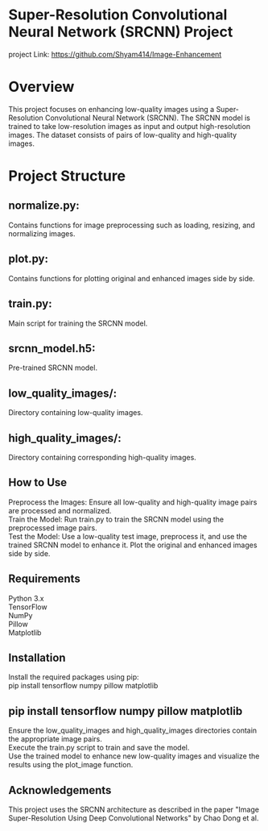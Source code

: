 # Super-Resolution Convolutional Neural Network (SRCNN) Project

project Link: https://github.com/Shyam414/Image-Enhancement

# Overview


This project focuses on enhancing low-quality images using a Super-Resolution Convolutional Neural Network (SRCNN). The SRCNN model is trained to take low-resolution images as input and output high-resolution images. The dataset consists of pairs of low-quality and high-quality images.

# Project Structure
## normalize.py: 
Contains functions for image preprocessing such as loading, resizing, and normalizing images.
## plot.py: 
Contains functions for plotting original and enhanced images side by side.
## train.py: 
Main script for training the SRCNN model.
## srcnn_model.h5: 
Pre-trained SRCNN model.
## low_quality_images/: 
Directory containing low-quality images.
## high_quality_images/: 
Directory containing corresponding high-quality images.

## How to Use
Preprocess the Images: Ensure all low-quality and high-quality image pairs are processed and normalized.<br>
Train the Model: Run train.py to train the SRCNN model using the preprocessed image pairs.<br>
Test the Model: Use a low-quality test image, preprocess it, and use the trained SRCNN model to enhance it. Plot the original and enhanced images side by side.
## Requirements
Python 3.x<br>
TensorFlow<br>
NumPy<br>
Pillow<br>
Matplotlib

## Installation
Install the required packages using pip:<br>
pip install tensorflow numpy pillow matplotlib
## pip install tensorflow numpy pillow matplotlib
Ensure the low_quality_images and high_quality_images directories contain the appropriate image pairs.<br>
Execute the train.py script to train and save the model.<br>
Use the trained model to enhance new low-quality images and visualize the results using the plot_image function.

## Acknowledgements
This project uses the SRCNN architecture as described in the paper "Image Super-Resolution Using Deep Convolutional Networks" by Chao Dong et al.